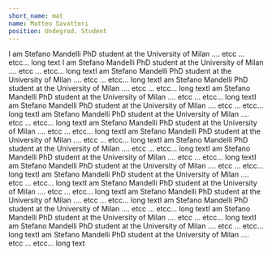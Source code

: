 ```yaml
---
short_name: mat
name: Matteo Savatteri
position: Undegrad. Student
---
```


I am Stefano Mandelli PhD student at the University of Milan .... etcc ... etcc... long text I am Stefano Mandelli PhD student at the University of Milan .... etcc ... etcc... long textI am Stefano Mandelli PhD student at the University of Milan .... etcc ... etcc... long textI am Stefano Mandelli PhD student at the University of Milan .... etcc ... etcc... long textI am Stefano Mandelli PhD student at the University of Milan .... etcc ... etcc... long textI am Stefano Mandelli PhD student at the University of Milan .... etcc ... etcc... long textI am Stefano Mandelli PhD student at the University of Milan .... etcc ... etcc... long textI am Stefano Mandelli PhD student at the University of Milan .... etcc ... etcc... long textI am Stefano Mandelli PhD student at the University of Milan .... etcc ... etcc... long textI am Stefano Mandelli PhD student at the University of Milan .... etcc ... etcc... long textI am Stefano Mandelli PhD student at the University of Milan .... etcc ... etcc... long textI am Stefano Mandelli PhD student at the University of Milan .... etcc ... etcc... long textI am Stefano Mandelli PhD student at the University of Milan .... etcc ... etcc... long textI am Stefano Mandelli PhD student at the University of Milan .... etcc ... etcc... long textI am Stefano Mandelli PhD student at the University of Milan .... etcc ... etcc... long textI am Stefano Mandelli PhD student at the University of Milan .... etcc ... etcc... long textI am Stefano Mandelli PhD student at the University of Milan .... etcc ... etcc... long textI am Stefano Mandelli PhD student at the University of Milan .... etcc ... etcc... long textI am Stefano Mandelli PhD student at the University of Milan .... etcc ... etcc... long text